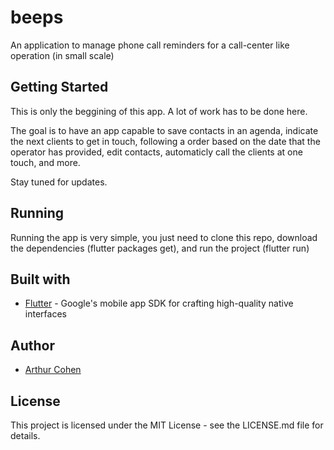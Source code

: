 # beeps

An application to manage phone call reminders for a call-center like operation (in small scale)

## Getting Started

This is only the beggining of this app. A lot of work has to be done here.

The goal is to have an app capable to save contacts in an agenda, indicate the next clients to get in touch, following a order based on the date that the operator has provided, edit contacts, automaticly call the clients at one touch, and more.

Stay tuned for updates.

## Running

Running the app is very simple, you just need to clone this repo, download the dependencies (flutter packages get), and run the project (flutter run)

## Built with

* [Flutter](https://github.com/flutter/flutter) - Google's mobile app SDK for crafting high-quality native interfaces

## Author

* [Arthur Cohen](www.forcohen.com)

## License

This project is licensed under the MIT License - see the LICENSE.md file for details.
